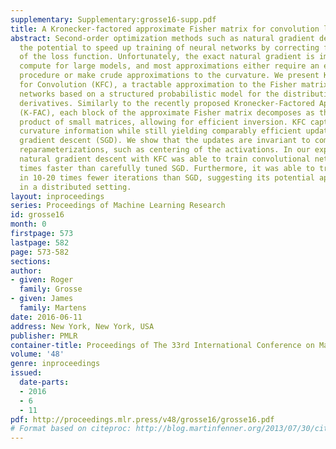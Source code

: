 ```yaml
---
supplementary: Supplementary:grosse16-supp.pdf
title: A Kronecker-factored approximate Fisher matrix for convolution layers
abstract: Second-order optimization methods such as natural gradient descent have
  the potential to speed up training of neural networks by correcting for the curvature
  of the loss function. Unfortunately, the exact natural gradient is impractical to
  compute for large models, and most approximations either require an expensive iterative
  procedure or make crude approximations to the curvature. We present Kronecker Factors
  for Convolution (KFC), a tractable approximation to the Fisher matrix for convolutional
  networks based on a structured probabilistic model for the distribution over backpropagated
  derivatives. Similarly to the recently proposed Kronecker-Factored Approximate Curvature
  (K-FAC), each block of the approximate Fisher matrix decomposes as the Kronecker
  product of small matrices, allowing for efficient inversion. KFC captures important
  curvature information while still yielding comparably efficient updates to stochastic
  gradient descent (SGD). We show that the updates are invariant to commonly used
  reparameterizations, such as centering of the activations. In our experiments, approximate
  natural gradient descent with KFC was able to train convolutional networks several
  times faster than carefully tuned SGD. Furthermore, it was able to train the networks
  in 10-20 times fewer iterations than SGD, suggesting its potential applicability
  in a distributed setting.
layout: inproceedings
series: Proceedings of Machine Learning Research
id: grosse16
month: 0
firstpage: 573
lastpage: 582
page: 573-582
sections: 
author:
- given: Roger
  family: Grosse
- given: James
  family: Martens
date: 2016-06-11
address: New York, New York, USA
publisher: PMLR
container-title: Proceedings of The 33rd International Conference on Machine Learning
volume: '48'
genre: inproceedings
issued:
  date-parts:
  - 2016
  - 6
  - 11
pdf: http://proceedings.mlr.press/v48/grosse16/grosse16.pdf
# Format based on citeproc: http://blog.martinfenner.org/2013/07/30/citeproc-yaml-for-bibliographies/
---
```


